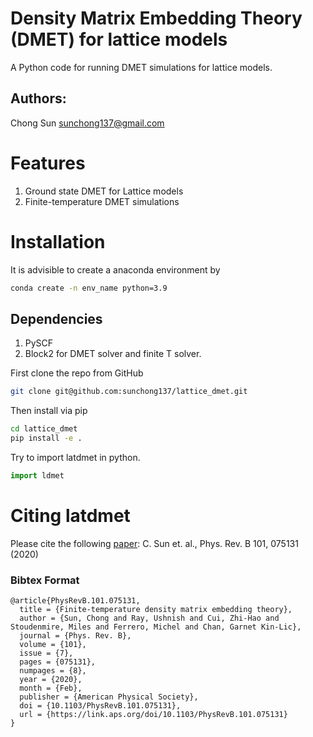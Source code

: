 Density Matrix Embedding Theory (DMET) for lattice models
=========================================================
A Python code for running DMET simulations for lattice models. 

## Authors: 
Chong Sun <sunchong137@gmail.com>

# Features
1. Ground state DMET for Lattice models
2. Finite-temperature DMET simulations
	    
# Installation
It is advisible to create a anaconda environment by
```bash
conda create -n env_name python=3.9
```
## Dependencies
1. PySCF 
2. Block2 for DMET solver and finite T solver.

First clone the repo from GitHub
```bash
git clone git@github.com:sunchong137/lattice_dmet.git
```
Then install via pip
```bash
cd lattice_dmet
pip install -e .
```
Try to import latdmet in python.
```python
import ldmet
```

# Citing latdmet
Please cite the following [paper](https://journals.aps.org/prb/abstract/10.1103/PhysRevB.101.075131):
C. Sun et. al., Phys. Rev. B 101, 075131 (2020)

### Bibtex Format
```
@article{PhysRevB.101.075131,
  title = {Finite-temperature density matrix embedding theory},
  author = {Sun, Chong and Ray, Ushnish and Cui, Zhi-Hao and Stoudenmire, Miles and Ferrero, Michel and Chan, Garnet Kin-Lic},
  journal = {Phys. Rev. B},
  volume = {101},
  issue = {7},
  pages = {075131},
  numpages = {8},
  year = {2020},
  month = {Feb},
  publisher = {American Physical Society},
  doi = {10.1103/PhysRevB.101.075131},
  url = {https://link.aps.org/doi/10.1103/PhysRevB.101.075131}
}
```


